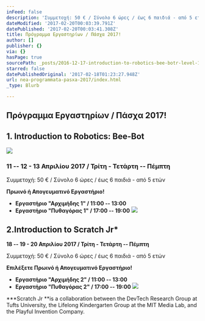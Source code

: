 ```yaml
---
inFeed: false
description: 'Συμμετοχή: 50 € / Σύνολο 6 ώρες / έως 6 παιδιά - από 5 ετών'
dateModified: '2017-02-20T00:03:39.791Z'
datePublished: '2017-02-20T00:03:41.308Z'
title: Πρόγραμμα Εργαστηρίων / Πάσχα 2017!
author: []
publisher: {}
via: {}
hasPage: true
sourcePath: _posts/2016-12-17-introduction-to-robotics-bee-botr-level-1.md
starred: false
datePublishedOriginal: '2017-02-18T01:23:27.948Z'
url: nea-programmata-pasxa-2017/index.html
_type: Blurb

---
```

## Πρόγραμμα Εργαστηρίων / Πάσχα 2017!

## 1\. **Introduction to Robotics: Bee-Bot**
![](https://the-grid-user-content.s3-us-west-2.amazonaws.com/d669c6b1-d823-4eb7-8d7a-27535a5ab09d.png)

### 11 -- 12 - 13 Απριλίου 2017 / Τρίτη - Τετάρτη -- Πέμπτη

Συμμετοχή: 50 € / Σύνολο 6 ώρες / έως 6 παιδιά - από 5 ετών

**Πρωινό ή Απογευματινό Εργαστήριο!**

* **Εργαστήριο "Αρχιμήδης 1" / 11:00 -- 13:00**
* **Εργαστήριο "Πυθαγόρας 1" / 17:00 -- 19:00**
![](https://the-grid-user-content.s3-us-west-2.amazonaws.com/998b29c2-321f-4979-a830-6232bb277223.jpg)

## 2\.**Introduction to Scratch Jr\***

**18 -- 19 - 20 Απριλίου 2017 / Τρίτη - Τετάρτη -- Πέμπτη**

Συμμετοχή: 50 € / Σύνολο 6 ώρες / έως 6 παιδιά - από 5 ετών

**Επιλέξετε Πρωινό ή Απογευματινό Εργαστήριο!**

* **Εργαστήριο "Αρχιμήδης 2" / 11:00 -- 13:00**
* **Εργαστήριο "Πυθαγόρας 2" / 17:00 -- 19:00**
![](https://the-grid-user-content.s3-us-west-2.amazonaws.com/68e5e200-2bcf-4553-a106-a23abce49b91.jpg)

**\*Scratch Jr **is a collaboration between the DevTech Research Group at Tufts University, the Lifelong Kindergarten Group at the MIT Media Lab, and the Playful Invention Company.